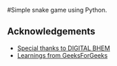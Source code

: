 #Simple snake game using Python.


## Acknowledgements

 - [Special thanks to DIGITAL BHEM](https://digitalbhem.com)
 - [Learnings from GeeksForGeeks](https://www.geeksforgeeks.org)
 
